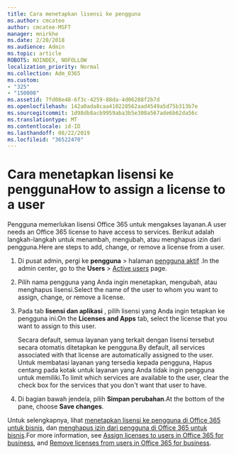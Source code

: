```yaml
---
title: Cara menetapkan lisensi ke pengguna
ms.author: cmcatee
author: cmcatee-MSFT
manager: mnirkhe
ms.date: 2/20/2018
ms.audience: Admin
ms.topic: article
ROBOTS: NOINDEX, NOFOLLOW
localization_priority: Normal
ms.collection: Adm_O365
ms.custom:
- "325"
- "150008"
ms.assetid: 7fd08e48-6f3c-4259-88da-4d06288f2b7d
ms.openlocfilehash: 142a0ada8caa410228562aad4549a5d75b313b7e
ms.sourcegitcommit: 1d98db8acb9959aba3b5e308a567ade6b62da56c
ms.translationtype: MT
ms.contentlocale: id-ID
ms.lasthandoff: 08/22/2019
ms.locfileid: "36522470"
---
```

# <a name="how-to-assign-a-license-to-a-user"></a><span data-ttu-id="5c6d9-102">Cara menetapkan lisensi ke pengguna</span><span class="sxs-lookup"><span data-stu-id="5c6d9-102">How to assign a license to a user</span></span>

<span data-ttu-id="5c6d9-103">Pengguna memerlukan lisensi Office 365 untuk mengakses layanan.</span><span class="sxs-lookup"><span data-stu-id="5c6d9-103">A user needs an Office 365 license to have access to services.</span></span> <span data-ttu-id="5c6d9-104">Berikut adalah langkah-langkah untuk menambah, mengubah, atau menghapus izin dari pengguna.</span><span class="sxs-lookup"><span data-stu-id="5c6d9-104">Here are steps to add, change, or remove a license from a user.</span></span>
  
1. <span data-ttu-id="5c6d9-105">Di pusat admin, pergi ke **pengguna** \> halaman [pengguna aktif](https://go.microsoft.com/fwlink/p/?linkid=834822) .</span><span class="sxs-lookup"><span data-stu-id="5c6d9-105">In the admin center, go to the **Users** \> [Active users](https://go.microsoft.com/fwlink/p/?linkid=834822) page.</span></span>

2. <span data-ttu-id="5c6d9-106">Pilih nama pengguna yang Anda ingin menetapkan, mengubah, atau menghapus lisensi.</span><span class="sxs-lookup"><span data-stu-id="5c6d9-106">Select the name of the user to whom you want to assign, change, or remove a license.</span></span>

3. <span data-ttu-id="5c6d9-107">Pada tab **lisensi dan aplikasi** , pilih lisensi yang Anda ingin tetapkan ke pengguna ini.</span><span class="sxs-lookup"><span data-stu-id="5c6d9-107">On the **Licenses and Apps** tab, select the license that you want to assign to this user.</span></span>

    <span data-ttu-id="5c6d9-108">Secara default, semua layanan yang terkait dengan lisensi tersebut secara otomatis ditetapkan ke pengguna.</span><span class="sxs-lookup"><span data-stu-id="5c6d9-108">By default, all services associated with that license are automatically assigned to the user.</span></span> <span data-ttu-id="5c6d9-109">Untuk membatasi layanan yang tersedia kepada pengguna, Hapus centang pada kotak untuk layanan yang Anda tidak ingin pengguna untuk memiliki.</span><span class="sxs-lookup"><span data-stu-id="5c6d9-109">To limit which services are available to the user, clear the check box for the services that you don't want that user to have.</span></span>

4. <span data-ttu-id="5c6d9-110">Di bagian bawah jendela, pilih **Simpan perubahan**.</span><span class="sxs-lookup"><span data-stu-id="5c6d9-110">At the bottom of the pane, choose **Save changes**.</span></span>

<span data-ttu-id="5c6d9-111">Untuk selengkapnya, lihat [menetapkan lisensi ke pengguna di Office 365 untuk bisnis](https://docs.microsoft.com/office365/admin/subscriptions-and-billing/assign-licenses-to-users), dan [menghapus izin dari pengguna di Office 365 untuk bisnis](https://docs.microsoft.com/office365/admin/subscriptions-and-billing/remove-licenses-from-users).</span><span class="sxs-lookup"><span data-stu-id="5c6d9-111">For more information, see [Assign licenses to users in Office 365 for business](https://docs.microsoft.com/office365/admin/subscriptions-and-billing/assign-licenses-to-users), and [Remove licenses from users in Office 365 for business](https://docs.microsoft.com/office365/admin/subscriptions-and-billing/remove-licenses-from-users).</span></span>